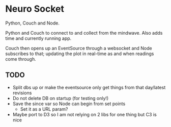 # Neuro Socket

Python, Couch and Node.

Python and Couch to connect to and collect from the mindwave. Also adds time and currently running app.

Couch then opens up an EventSource through a websocket and Node subscribes to that; updating the plot in real-time as and when readings come through.

## TODO

* Split dbs up or make the eventsource only get things from that day/latest revisions
* Do not delete DB on startup (for testing only!)
* Save the since var so Node can begin from set points
    * Set it as a URL param?
* Maybe port to D3 so I am not relying on 2 libs for one thing but C3 is nice

